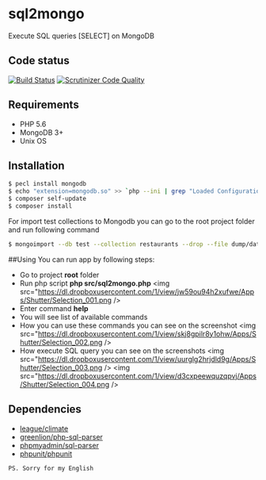 # sql2mongo

<p>
    Execute SQL queries [SELECT] on MongoDB 
</p>

## Code status
[![Build Status](https://travis-ci.org/SerhiiTsybulskyi/sql2mongo.svg?branch=master)](https://travis-ci.org/SerhiiTsybulskyi/sql2mongo)
[![Scrutinizer Code Quality](https://scrutinizer-ci.com/g/SerhiiTsybulskyi/sql2mongo/badges/quality-score.png?b=master)](https://scrutinizer-ci.com/g/SerhiiTsybulskyi/sql2mongo/?branch=master)

## Requirements

+ PHP 5.6
+ MongoDB 3+
+ Unix OS

## Installation

```bash
$ pecl install mongodb
$ echo "extension=mongodb.so" >> `php --ini | grep "Loaded Configuration" | sed -e "s|.*:\s*||"`
$ composer self-update
$ composer install

```

For import test collections to Mongodb you can go to the root project folder and run following command

```bash
$ mongoimport --db test --collection restaurants --drop --file dump/dataset.json
```

##Using
You can run app by following steps:
+ Go to project **root** folder
+ Run php script **php src/sql2mongo.php**
<img src="https://dl.dropboxusercontent.com/1/view/jw59ou94h2xufwe/Apps/Shutter/Selection_001.png />
+ Enter command **help**
+ You will see list of available commands
+ How you can use these commands you can see on the screenshot
<img src="https://dl.dropboxusercontent.com/1/view/skj8gpilr8y1ohw/Apps/Shutter/Selection_002.png />
+ How execute SQL query  you can see on the screenshots
<img src="https://dl.dropboxusercontent.com/1/view/uurglg2hrjdld9g/Apps/Shutter/Selection_003.png />
<img src="https://dl.dropboxusercontent.com/1/view/d3cxpeewquzqpvj/Apps/Shutter/Selection_004.png />

## Dependencies
+ [league/climate](https://github.com/thephpleague/climate)
+ [greenlion/php-sql-parser](https://github.com/greenlion/php-sql-parser)
+ [phpmyadmin/sql-parser](https://github.com/phpmyadmin/sql-parser)
+ [phpunit/phpunit](https://github.com/sebastianbergmann/phpunit)


`PS. Sorry for my English`